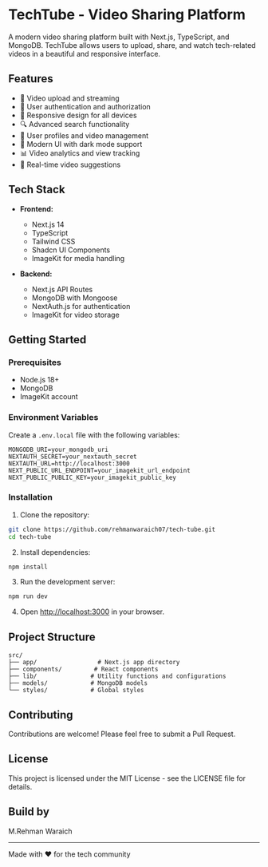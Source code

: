 # TechTube - Video Sharing Platform

A modern video sharing platform built with Next.js, TypeScript, and MongoDB. TechTube allows users to upload, share, and watch tech-related videos in a beautiful and responsive interface.

## Features

- 🎥 Video upload and streaming
- 🔐 User authentication and authorization
- 📱 Responsive design for all devices
- 🔍 Advanced search functionality
- 👤 User profiles and video management
- 🎨 Modern UI with dark mode support
- 📊 Video analytics and view tracking
- 🔄 Real-time video suggestions

## Tech Stack

- **Frontend:**

  - Next.js 14
  - TypeScript
  - Tailwind CSS
  - Shadcn UI Components
  - ImageKit for media handling

- **Backend:**
  - Next.js API Routes
  - MongoDB with Mongoose
  - NextAuth.js for authentication
  - ImageKit for video storage

## Getting Started

### Prerequisites

- Node.js 18+
- MongoDB
- ImageKit account

### Environment Variables

Create a `.env.local` file with the following variables:

```env
MONGODB_URI=your_mongodb_uri
NEXTAUTH_SECRET=your_nextauth_secret
NEXTAUTH_URL=http://localhost:3000
NEXT_PUBLIC_URL_ENDPOINT=your_imagekit_url_endpoint
NEXT_PUBLIC_PUBLIC_KEY=your_imagekit_public_key
```

### Installation

1. Clone the repository:

```bash
git clone https://github.com/rehmanwaraich07/tech-tube.git
cd tech-tube
```

2. Install dependencies:

```bash
npm install
```

3. Run the development server:

```bash
npm run dev
```

4. Open [http://localhost:3000](http://localhost:3000) in your browser.

## Project Structure

```
src/
├── app/                 # Next.js app directory
├── components/         # React components
├── lib/               # Utility functions and configurations
├── models/            # MongoDB models
└── styles/            # Global styles
```

## Contributing

Contributions are welcome! Please feel free to submit a Pull Request.

## License

This project is licensed under the MIT License - see the LICENSE file for details.

## Build by

M.Rehman Waraich

---

Made with ❤️ for the tech community
